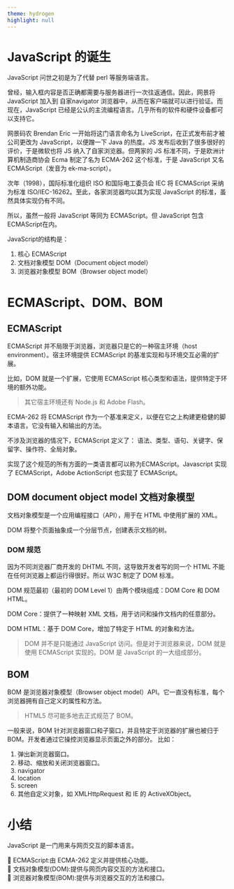 ```yaml
---
theme: hydrogen
highlight: null
---
```


# JavaScript 的诞生

JavaScript 问世之初是为了代替 perl 等服务端语言。

曾经，输入框内容是否正确都需要与服务器进行一次往返通信。因此，网景将 JavaScript 加入到 自家navigator 浏览器中，从而在客户端就可以进行验证。而现在，JavaScript 已经是公认的主流编程语言。几乎所有的软件和硬件设备都可以支持它。

网景码农 Brendan Eric 一开始将这门语言命名为 LiveScript，在正式发布前才被公司更改为 JavaScript，以便蹭一下 Java 的热度。JS 发布后收到了很多很好的评价，于是微软也将 JS 纳入了自家浏览器。但两家的 JS 标准不同，于是欧洲计算机制造商协会 Ecma 制定了名为 ECMA-262 这个标准，于是 JavaScript 又名 ECMAScript（发音为 ek-ma-script）。

次年（1998），国际标准化组织 ISO 和国际电工委员会 IEC 将 ECMAScript 采纳为标准 ISO/IEC-16262。至此，各家浏览器均以其为实现 JavaScript 的标准，虽然具体实现仍有不同。

所以，虽然一般将 JavaScript 等同为 ECMAScript。但 JavaScript 包含ECMAScript在内。

JavaScript的结构是：</br>
1. 核心 ECMAScript</br>
2. 文档对象模型 DOM（Document object model）</br>
3. 浏览器对象模型 BOM（Browser object model）

# ECMAScript、DOM、BOM

## ECMAScript

ECMAScript 并不局限于浏览器，浏览器只是它的一种宿主环境（host environment）。宿主环境提供 ECMAScript 的基准实现和与环境交互必需的扩展。

比如，DOM 就是一个扩展，它使用 ECMAScript 核心类型和语法，提供特定于环境的额外功能。
> 其它宿主环境还有 Node.js 和 Adobe Flash。

ECMA-262 将 ECMAScript 作为一个基准来定义，以便在它之上构建更稳健的脚本语言。它没有输入和输出的方法。

不涉及浏览器的情况下，ECMAScript 定义了：
语法、类型、语句、关键字、保留字、操作符、全局对象。

实现了这个规范的所有方面的一类语言都可以称为ECMAScript。Javascript 实现了 ECMAScript，Adobe ActionScript 也实现了 ECMAScript。

## DOM document object model 文档对象模型

文档对象模型是一个应用编程接口（API），用于在 HTML 中使用扩展的 XML。

DOM 将整个页面抽象成一个分层节点，创建表示文档的树。

### DOM 规范
因为不同浏览器厂商开发的 DHTML 不同，这导致开发者写的同一个 HTML 不能在任何浏览器上都运行得很好。所以 W3C 制定了 DOM 标准。

DOM 规范最初（最初的 DOM Level 1）由两个模块组成：DOM Core 和 DOM HTML。

DOM Core：提供了一种映射 XML 文档，用于访问和操作文档内的任意部分。

DOM HTML：基于 DOM Core，增加了特定于 HTML 的对象和方法。

> DOM 并不是只能通过 JavaScript 访问。但是对于浏览器来说，DOM 就是使用 ECMAScript 实现的。DOM 是 JavaScript 的一大组成部分。

## BOM

BOM 是浏览器对象模型（Browser object model）API。它一直没有标准，每个浏览器拥有自己定义的属性和方法。
> HTML5 尽可能多地去正式规范了 BOM。

一般来说，BOM 针对浏览器窗口和子窗口，并且特定于浏览器的扩展也被归于 BOM。开发者通过它操控浏览器显示页面之外的部分。
比如：

1. 弹出新浏览器窗口。
2. 移动、缩放和关闭浏览器窗口。
3. navigator
4. location
5. screen
6. 其他自定义对象，如 XMLHttpRequest 和 IE 的 ActiveXObject。

# 小结

JavaScript 是一门用来与网页交互的脚本语言。

 ECMAScript:由 ECMA-262 定义并提供核心功能。</br>
 文档对象模型(DOM):提供与网页内容交互的方法和接口。</br>
 浏览器对象模型(BOM):提供与浏览器交互的方法和接口。


